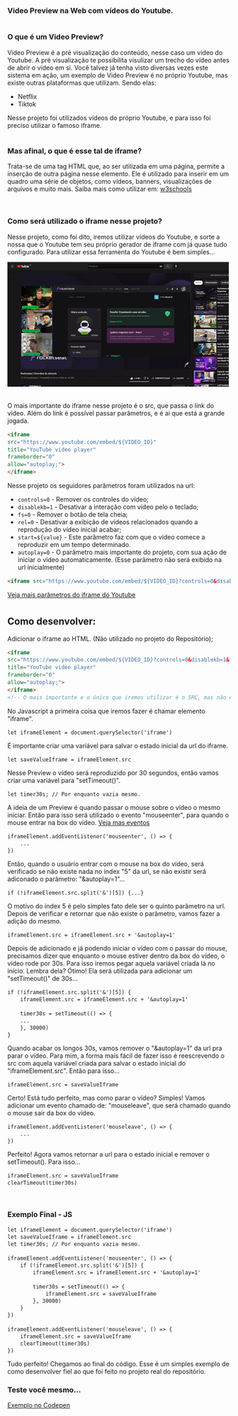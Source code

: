 
#
### Video Preview na Web com vídeos do Youtube.

#

### O que é um Video Preview?
<p>Video Preview é a pré visualização do conteúdo, nesse caso um vídeo do Youtube. A pré visualização te possibilita visulizar um trecho do vídeo antes de abrir o vídeo em si. Você talvez já tenha visto diversas vezes este sistema em ação, um exemplo de Video Preview é no próprio Youtube, mas existe outras plataformas que utilizam. Sendo elas:</p>

<ul>
    <li>Netflix</li>
    <li>Tiktok</li>
</ul>

<p>Nesse projeto foi utilizados vídeos do próprio Youtube, e para isso foi preciso utilizar o famoso iframe.</p>

#

### Mas afinal, o que é esse tal de iframe?
<p>Trata-se de uma tag HTML que, ao ser utilizada em uma página, permite a inserção de outra página nesse elemento. Ele é utilizado para inserir em um quadro uma série de objetos, como vídeos, banners, visualizações de arquivos e muito mais. Saiba mais como utilizar em: <a href="https://www.w3schools.com/html/html_iframe.asp">w3schools</a></p>

<br />

### Como será utilizado o iframe nesse projeto?
<p>Nesse projeto, como foi dito, iremos utilizar vídeos do Youtube, e sorte a nossa que o Youtube tem seu próprio gerador de iframe com já quase tudo configurado. Para utilizar essa ferramenta do Youtube é bem simples... </p>

<img src="gifs/gerando-iframe-youtube.gif" width=500>

<br />
<br />

<p>O mais importante do iframe nesse projeto é o src, que passa o link do vídeo. Além do link é possível passar parâmetros, e é ai que está a grande jogada.</p>

``` HTML
<iframe 
src="https://www.youtube.com/embed/${VIDEO_ID}"
title="YouTube video player" 
frameborder="0"
allow="autoplay;">
</iframe> 
```

<p>Nesse projeto os seguidores parâmetros foram utilizados na url:</p>

- ``controls=0`` - Remover os controles do vídeo;
- ``disablekb=1`` - Desativar a interação com vídeo pelo o teclado;
- ``fs=0`` - Remover o botão de tela cheia;
- ``rel=0`` - Desativar a exibição de vídeos relacionados quando a reprodução do vídeo inicial acabar;
- ``start=${value}`` - Este parâmetro faz com que o vídeo comece a reproduzir em um tempo determinado.
- ``autoplay=0`` - O parâmetro mais importante do projeto, com sua ação de iniciar o vídeo automaticamente. (Esse parâmetro não será exibido na url inicialmente)

``` html
<iframe src="https://www.youtube.com/embed/${VIDEO_ID}?controls=0&disablekb=1&fs=0&rel=0&start=0"></iframe>
```

<a href="https://developers.google.com/youtube/player_parameters?hl=pt-br#disablekb">Veja mais parâmetros do iframe do Youtube</a>

#


## Como desenvolver:

<p>Adicionar o iframe ao HTML. (Não utilizado no projeto do Repositório);</p>

``` HTML
<iframe 
src="https://www.youtube.com/embed/${VIDEO_ID}?controls=0&disablekb=1&fs=0&rel=0&start=0"
title="YouTube video player" 
frameborder="0"
allow="autoplay;">
</iframe> 
<!-- O mais importante e o único que iremos utilizar é o SRC, mas não descarte os outros. -->
```

<p>No Javascript a primeira coisa que iremos fazer é chamar elemento "iframe".</p>

```JS
let iframeElement = document.querySelector('iframe')
```

<p>É importante criar uma variável para salvar o estado inicial da url do iframe.</p>

```JS
let saveValueIframe = iframeElement.src
```

<p>Nesse Preview o vídeo será reproduzido por 30 segundos, então vamos criar uma variável para "setTimeout()".</p>

```JS
let timer30s; // Por enquanto vazia mesmo.
```


<p>A ideia de um Preview é quando passar o mouse sobre o vídeo o mesmo iniciar. Então para isso será utilizado o evento "mouseenter", para quando o mouse entrar na box do vídeo. <a href="https://developer.mozilla.org/pt-BR/docs/Web/Events" target="_blank">Veja mas eventos</a></p> 


```JS
iframeElement.addEventListener('mouseenter', () => {
    ...
})
```

<p>Então, quando o usuário entrar com o mouse na box do vídeo, será verificado se não existe nada no index "5" da url, se não existir será adiconado o parâmetro: "&autoplay=1"...</p>

```JS
if (!iframeElement.src.split('&')[5]) {...}
```
<p>O motivo do index 5 é pelo simples fato dele ser o quinto parâmetro na url. 
Depois de verificar e retornar que não existe o parâmetro, vamos fazer a adição do mesmo.</p>

```JS
iframeElement.src = iframeElement.src + '&autoplay=1'
```
<p>Depois de adicionado e já podendo iniciar o vídeo com o passar do mouse, precisamos dizer que enquanto o mouse estiver dentro da box do vídeo, o vídeo rode por 30s. Para isso iremos pegar aquela variável criada lá no início. Lembra dela? Ótimo! Ela será utilizada para adicionar um "setTimeout()" de 30s... </p>

```JS
if (!iframeElement.src.split('&')[5]) {
    iframeElement.src = iframeElement.src + '&autoplay=1'

    timer30s = setTimeout(() => {
    ...
    }, 30000)
}   
```

<p>Quando acabar os longos 30s, vamos remover o "&autoplay=1" da url pra parar o vídeo. Para mim, a forma mais fácil de fazer isso é reescrevendo o src com aquela variável criada para salvar o estado inicial do "iframeElement.src". Então para isso...</p>

```JS
iframeElement.src = saveValueIframe
```

<p>Certo! Está tudo perfeito, mas como parar o vídeo? Simples! Vamos adicionar um evento chamado de: "mouseleave", que será chamado quando o mouse sair da box do vídeo.</p>

```JS
iframeElement.addEventListener('mouseleave', () => {
    ...
})
```

<p>Perfeito! Agora vamos retornar a url para o estado inicial e remover o setTimeout(). Para isso...</p>

```JS
iframeElement.src = saveValueIframe
clearTimeout(timer30s)
```

<br />

### Exemplo Final - JS
```JS
let iframeElement = document.querySelector('iframe')
let saveValueIframe = iframeElement.src
let timer30s; // Por enquanto vazia mesmo.

iframeElement.addEventListener('mouseenter', () => {
    if (!iframeElement.src.split('&')[5]) {
        iframeElement.src = iframeElement.src + '&autoplay=1'

        timer30s = setTimeout(() => {
            iframeElement.src = saveValueIframe
        }, 30000)
    }   
})

iframeElement.addEventListener('mouseleave', () => {
    iframeElement.src = saveValueIframe
    clearTimeout(timer30s)
})

```

<p>Tudo perfeito! Chegamos ao final do código. Esse é um simples exemplo de como desenvolver fiel ao que foi feito no projeto real do repositório.</p>

### Teste você mesmo...
<a href="https://codepen.io/ucarlos1001/pen/vYJpmRL" target="_blank">Exemplo no Codepen</a>